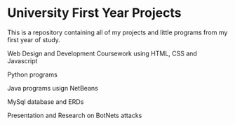 # University First Year Projects
This is a repository containing all of my projects and little programs from my first year of study.

Web Design and Development Coursework using HTML, CSS and Javascript

Python programs

Java programs usign NetBeans

MySql database and ERDs

Presentation and Research on BotNets attacks
